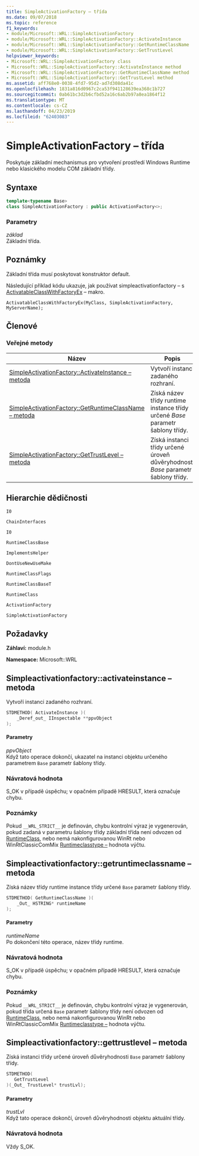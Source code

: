 ```yaml
---
title: SimpleActivationFactory – třída
ms.date: 09/07/2018
ms.topic: reference
f1_keywords:
- module/Microsoft::WRL::SimpleActivationFactory
- module/Microsoft::WRL::SimpleActivationFactory::ActivateInstance
- module/Microsoft::WRL::SimpleActivationFactory::GetRuntimeClassName
- module/Microsoft::WRL::SimpleActivationFactory::GetTrustLevel
helpviewer_keywords:
- Microsoft::WRL::SimpleActivationFactory class
- Microsoft::WRL::SimpleActivationFactory::ActivateInstance method
- Microsoft::WRL::SimpleActivationFactory::GetRuntimeClassName method
- Microsoft::WRL::SimpleActivationFactory::GetTrustLevel method
ms.assetid: aff768e0-0038-4fd7-95d2-ad7d308da41c
ms.openlocfilehash: 1831a816d0967c2ca53f941128639ea368c1b727
ms.sourcegitcommit: 0ab61bc3d2b6cfbd52a16c6ab2b97a8ea1864f12
ms.translationtype: MT
ms.contentlocale: cs-CZ
ms.lasthandoff: 04/23/2019
ms.locfileid: "62403083"
---
```

# <a name="simpleactivationfactory-class"></a>SimpleActivationFactory – třída

Poskytuje základní mechanismus pro vytvoření prostředí Windows Runtime nebo klasického modelu COM základní třídy.

## <a name="syntax"></a>Syntaxe

```cpp
template<typename Base>
class SimpleActivationFactory : public ActivationFactory<>;
```

### <a name="parameters"></a>Parametry

*základ*<br/>
Základní třída.

## <a name="remarks"></a>Poznámky

Základní třída musí poskytovat konstruktor default.

Následující příklad kódu ukazuje, jak používat simpleactivationfactory – s [ActivatableClassWithFactoryEx](activatableclass-macros.md) – makro.

`ActivatableClassWithFactoryEx(MyClass, SimpleActivationFactory, MyServerName);`

## <a name="members"></a>Členové

### <a name="public-methods"></a>Veřejné metody

|Název|Popis|
|----------|-----------------|
|[SimpleActivationFactory::ActivateInstance – metoda](#activateinstance)|Vytvoří instanci zadaného rozhraní.|
|[SimpleActivationFactory::GetRuntimeClassName – metoda](#getruntimeclassname)|Získá název třídy runtime instance třídy určené *Base* parametr šablony třídy.|
|[SimpleActivationFactory::GetTrustLevel – metoda](#gettrustlevel)|Získá instanci třídy určené úroveň důvěryhodnosti *Base* parametr šablony třídy.|

## <a name="inheritance-hierarchy"></a>Hierarchie dědičnosti

`I0`

`ChainInterfaces`

`I0`

`RuntimeClassBase`

`ImplementsHelper`

`DontUseNewUseMake`

`RuntimeClassFlags`

`RuntimeClassBaseT`

`RuntimeClass`

`ActivationFactory`

`SimpleActivationFactory`

## <a name="requirements"></a>Požadavky

**Záhlaví:** module.h

**Namespace:** Microsoft::WRL

## <a name="activateinstance"></a>Simpleactivationfactory::activateinstance – metoda

Vytvoří instanci zadaného rozhraní.

```cpp
STDMETHOD( ActivateInstance )(
    _Deref_out_ IInspectable **ppvObject
);
```

#### <a name="parameters"></a>Parametry

*ppvObject*<br/>
Když tato operace dokončí, ukazatel na instanci objektu určeného parametrem `Base` parametr šablony třídy.

### <a name="return-value"></a>Návratová hodnota

S_OK v případě úspěchu; v opačném případě HRESULT, která označuje chybu.

### <a name="remarks"></a>Poznámky

Pokud `__WRL_STRICT__` je definován, chybu kontrolní výraz je vygenerován, pokud zadaná v parametru šablony třídy základní třída není odvozen od [RuntimeClass](runtimeclass-class.md), nebo nemá nakonfigurovanou WinRt nebo WinRtClassicComMix [ Runtimeclasstype –](runtimeclasstype-enumeration.md) hodnota výčtu.

## <a name="getruntimeclassname"></a>Simpleactivationfactory::getruntimeclassname – metoda

Získá název třídy runtime instance třídy určené `Base` parametr šablony třídy.

```cpp
STDMETHOD( GetRuntimeClassName )(
    _Out_ HSTRING* runtimeName
);
```

#### <a name="parameters"></a>Parametry

*runtimeName*<br/>
Po dokončení této operace, název třídy runtime.

### <a name="return-value"></a>Návratová hodnota

S_OK v případě úspěchu; v opačném případě HRESULT, která označuje chybu.

### <a name="remarks"></a>Poznámky

Pokud `__WRL_STRICT__` je definován, chybu kontrolní výraz je vygenerován, pokud třída určená `Base` parametr šablony třídy není odvozen od [RuntimeClass](runtimeclass-class.md), nebo nemá nakonfigurovanou WinRt nebo WinRtClassicComMix [Runtimeclasstype –](runtimeclasstype-enumeration.md) hodnota výčtu.

## <a name="gettrustlevel"></a>Simpleactivationfactory::gettrustlevel – metoda

Získá instanci třídy určené úroveň důvěryhodnosti `Base` parametr šablony třídy.

```cpp
STDMETHOD(
   GetTrustLevel
)(_Out_ TrustLevel* trustLvl);
```

#### <a name="parameters"></a>Parametry

*trustLvl*<br/>
Když tato operace dokončí, úroveň důvěryhodnosti objektu aktuální třídy.

### <a name="return-value"></a>Návratová hodnota

Vždy S_OK.
